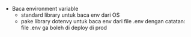 - Baca environment variable
  - standard library untuk baca env dari OS
  - pake library dotenvy untuk baca env dari file .env
  dengan catatan: file .env ga boleh di deploy di prod

